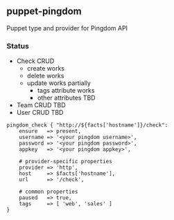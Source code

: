## puppet-pingdom
Puppet type and provider for Pingdom API

### Status
- Check CRUD
  - create works
  - delete works
  - update works partially
      - tags attribute works
      - other attributes TBD     
- Team CRUD TBD
- User CRUD TBD

```puppet
pingdom_check { "http://${facts['hostname']}/check":
    ensure   => present,
    username => '<your pingdom username>',
    password => '<your pingdom password>',
    appkey   => '<your pingdom appkey>',
    
    # provider-specific properties
    provider => 'http',
    host     => $facts['hostname'],
    url      => '/check',

    # common properties
    paused   => true,
    tags     => [ 'web', 'sales' ]
}
```
